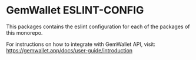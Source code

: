 # GemWallet ESLINT-CONFIG

This packages contains the eslint configuration for each of the packages of this monorepo.

For instructions on how to integrate with GemWallet API, visit: https://gemwallet.app/docs/user-guide/introduction
